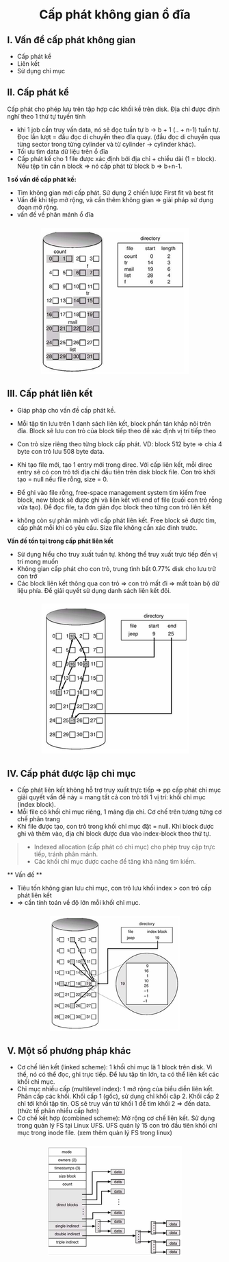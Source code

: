 <h1 align="center">Cấp phát không gian ổ đĩa</h1>

## I. Vấn đề cấp phát không gian
- Cấp phát kề
- Liên kết
- Sử dụng chỉ mục

## II. Cấp phát kề
Cấp phát cho phép lưu trên tập hợp các khối kề trên disk. Địa chỉ được định nghĩ theo 1 thứ tự tuyến tính
- khi 1 job cần truy vấn data, nó sẽ đọc tuần tự b -> b + 1 (.. + n-1) tuần tự. Đọc lần lượt = đầu đọc di chuyển theo đĩa quay. (đầu đọc di chuyển qua từng sector trong từng cylinder và từ cylinder -> cylinder khác).
- Tối ưu tìm data dữ liệu trên ổ đĩa
- Cấp phát kế cho 1 file được xác định bới địa chỉ + chiều dài (1 = block). Nếu tệp tin cần n block => nó cấp phát từ block b => b+n-1.

**1 số vấn dề cấp phát kề:**

- Tìm không gian mới cấp phát. Sử dụng 2 chiến lược First fit và best fit
- Vấn đề khi tệp mở rộng, và cần thêm không gian => giải pháp sử dụng đoạn mở rộng.
- vấn đề về phân mảnh ổ đĩa

<h3 align="center"><img src="../../03-Images/document/21.png"></h3>

## III. Cấp phát liên kết

- Giáp pháp cho vấn đề cấp phát kề.
- Mỗi tập tin lưu trên 1 danh sách liên kết, block phấn tán khắp nôi trên đĩa. Block sẽ lưu con trỏ của block tiếp theo để xác định vị trí tiếp theo
- Con trỏ size riêng theo từng block cấp phát. VD: block 512 byte => chia 4 byte con trỏ lưu 508 byte data.

- Khi tạo file mới, tạo 1 entry mới trong direc. Với cấp liên kết, mỗi direc entry sẽ có con trỏ tới địa chỉ đầu tiên trên disk block file. Con trỏ khởi tạo = null nếu file rỗng, size = 0.

- Để ghi vào file rỗng, free-space management system tìm kiếm free block, new block sẽ được ghi và liên kết với end of file (cuối con trỏ rỗng vừa tạo). Để đọc file, ta đơn giản đọc block theo từng con trỏ liên kết

- không còn sự phân mảnh với cấp phát liên kết. Free block sẽ được tìm, cấp phát mỗi khi có yêu cầu. Size file không cần xác đinh trước.

**Vấn đề tồn tại trong cấp phát liên kết**

- Sử dụng hiểu cho truy xuất tuần tự. không thể truy xuất trực tiếp đến vị trí mong muốn
- Không gian cấp phát cho con trỏ, trung tình bất 0.77% disk cho lưu trữ con trở
- Các block liên kết thông qua con trỏ => con trỏ mất đi => mất toàn bộ dữ liệu phía. Để giải quyết sử dụng danh sách liên kết đôi.
<h3 align="center"><img src="../../03-Images/document/22.png"></h3>

## IV. Cấp phát được lập chỉ mục
- Cấp phát liên kết không hỗ trợ truy xuất trực tiếp => pp cấp phát chỉ mục giải quyết vấn đề này = mang tất cả con trỏ tới 1 vị trí: khối chỉ mục (index block).
- Mỗi file có khối chỉ mục riêng, 1 mảng địa chỉ. Cơ chế trên tương tứng cơ chế phân trang
- Khi file được tạo, con trỏ trong khối chỉ mục đặt = null. Khi block được ghi và thêm vào, địa chỉ block được đưa vào index-block theo thứ tự.

> - Indexed allocation (cấp phát có chỉ mục) cho phép truy cập trực tiếp, tránh phân mảnh.
> - Các khối chỉ mục được cache để tăng khả năng tìm kiếm.

** Vấn đề **
- Tiêu tốn không gian lưu chỉ mục, con trỏ lưu khối index > con trỏ cấp phát liên kết
- => cần tính toán về độ lớn mỗi khối chỉ mục.

<h3 align="center"><img src="../../03-Images/document/23.png"></h3>

## V. Một số phương pháp khác

- Cơ chế liên kết (linked scheme): 1 khối chỉ mục là 1 block trên disk. Vì thế, nó có thể đọc, ghi trực tiếp. Để lưu tập tin lớn, ta có thể liên kết các khối chỉ mục.
- Chỉ mục nhiều cấp (multilevel index): 1 mở rộng của biểu diễn liên kết. Phân cấp các khối. Khối cấp 1 (gốc), sử dụng chỉ khối câp 2. Khối cấp 2 chỉ tới khối tập tin. OS sẽ truy vấn từ khối 1 để tìm khối 2 => đến data. (thức tế phân nhiều cấp hơn)
- Cơ chế kết hợp (combined scheme): Mở rộng cơ chế liên kết. Sử dụng trong quản lý FS tại Linux UFS. UFS quản lý 15 con trỏ đầu tiên khối chỉ mục trong inode file. (xem thêm quản lý FS trong linux)

<h3 align="center"><img src="../../03-Images/document/24.png"></h3>

